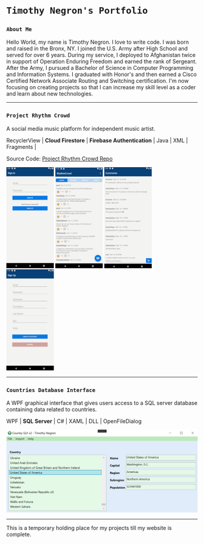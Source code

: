 # `Timothy Negron's Portfolio`

### `About Me`

Hello World, my name is Timothy Negron. I love to write code.
I was born and raised in the Bronx, NY. I joined the U.S. Army
after High School and served for over 6 years. During my service,
I deployed to Afghanistan twice in support of Operation Enduring Freedom
and earned the rank of Sergeant. After the Army, I pursued a 
Bachelor of Science in Computer Programming and Information Systems. I graduated with Honor's and then earned a Cisco Certified Network Associate Routing and Switching certification.
I'm now focusing on creating projects so that I can increase my
skill level as a coder and learn about new technologies.

---

### `Project Rhythm Crowd`

A social media music platform for independent music artist.

RecyclerView | **Cloud Firestore** | **Firebase Authentication** | Java | XML |  Fragments | 

Source Code: [Project Rhythm Crowd Repo](https://github.com/timothynegron/project-rhythm-crowd)

<img src="assets/sign-in.png" width=125/>
<img src="assets/global-feed.png" width=125/>
<img src="assets/comments.png" width=125>
<img src="assets/sign-up.png" width=125/>

---


### `Countries Database Interface`

A WPF graphical interface that gives users access to a SQL server database containing data related to countries.

WPF | **SQL Server** | C# | XAML | DLL | OpenFileDialog

![](https://github.com/timothynegron/country-db-interface/blob/main/assets/country-database-interface-1.PNG)

---

This is a temporary holding place for my projects till my website is complete.